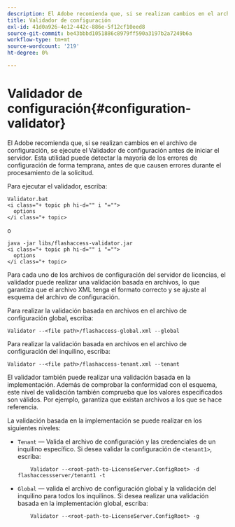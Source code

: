 ```yaml
---
description: El Adobe recomienda que, si se realizan cambios en el archivo de configuración, se ejecute el Validador de configuración antes de iniciar el servidor. Esta utilidad puede detectar la mayoría de los errores de configuración de forma temprana, antes de que causen errores durante el procesamiento de la solicitud.
title: Validador de configuración
exl-id: 41d0a926-4e12-442c-886e-5f12cf10eed8
source-git-commit: be43bbbd1051886c8979ff590a3197b2a7249b6a
workflow-type: tm+mt
source-wordcount: '219'
ht-degree: 0%

---
```


# Validador de configuración{#configuration-validator}

El Adobe recomienda que, si se realizan cambios en el archivo de configuración, se ejecute el Validador de configuración antes de iniciar el servidor. Esta utilidad puede detectar la mayoría de los errores de configuración de forma temprana, antes de que causen errores durante el procesamiento de la solicitud.

Para ejecutar el validador, escriba:

```
Validator.bat  
<i class="+ topic ph hi-d="" i "="">
  options  
</i class="+ topic>
```

o

```
java -jar libs/flashaccess-validator.jar  
<i class="+ topic ph hi-d="" i "="">
  options 
</i class="+ topic>
```

Para cada uno de los archivos de configuración del servidor de licencias, el validador puede realizar una validación basada en archivos, lo que garantiza que el archivo XML tenga el formato correcto y se ajuste al esquema del archivo de configuración.

Para realizar la validación basada en archivos en el archivo de configuración global, escriba:

```
Validator --<file path>/flashaccess-global.xml --global
```

Para realizar la validación basada en archivos en el archivo de configuración del inquilino, escriba:

```
Validator --<file path>/flashaccess-tenant.xml --tenant
```

El validador también puede realizar una validación basada en la implementación. Además de comprobar la conformidad con el esquema, este nivel de validación también comprueba que los valores especificados son válidos. Por ejemplo, garantiza que existan archivos a los que se hace referencia.

La validación basada en la implementación se puede realizar en los siguientes niveles:

* `Tenant` — Valida el archivo de configuración y las credenciales de un inquilino específico. Si desea validar la configuración de `<tenant1>`, escriba:

   ```
       Validator --<root-path-to-LicenseServer.ConfigRoot> -d flashaccessserver/tenant1 -t
   ```

* `Global` — valida el archivo de configuración global y la validación del inquilino para todos los inquilinos. Si desea realizar una validación basada en la implementación global, escriba:

   ```
       Validator --<root-path-to-LicenseServer.ConfigRoot> -g
   ```
